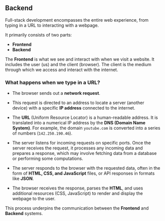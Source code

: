 ## Backend

Full-stack development encompasses the entire web experience, from typing in a URL to interacting with a webpage.

It primarily consists of two parts:

- **Frontend**
- **Backend**

The **Frontend** is what we see and interact with when we visit a website. It includes the user (us) and the client (browser). The client is the medium through which we access and interact with the internet.

### What happens when we type in a URL?

- The browser sends out a **network request**.

- This request is directed to an address to locate a server (another device) with a specific **IP address** connected to the internet.

- The **URL** (Uniform Resource Locator) is a human-readable address. It is translated into a numerical IP address by the **DNS (Domain Name System)**. For example, the domain `youtube.com` is converted into a series of numbers (`142.250.190.46`).

- The server listens for incoming requests on specific ports. Once the server receives the request, it processes any incoming data and prepares a response, which may involve fetching data from a database or performing some computations.

- The server responds to the browser with the requested data, often in the form of **HTML, CSS, and JavaScript** files, or API responses in formats like **JSON**.

- The browser receives the response, parses the **HTML**, and uses additional resources (CSS, JavaScript) to render and display the webpage to the user.

This process underpins the communication between the **Frontend** and **Backend** systems.
